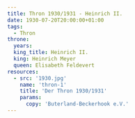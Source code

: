 ```yaml
---
title: Thron 1930/1931 - Heinrich II.
date: 1930-07-20T20:00:00+01:00 
tags:
  - Thron
throne:
  years:
  king_title: Heinrich II.
  king: Heinrich Meyer
  queen: Elisabeth Feldevert
resources:
  - src: '1930.jpg'
    name: 'thron-1'
    title: 'Der Thron 1930/1931'
    params:
      copy: 'Buterland-Beckerhook e.V.'
---
```

